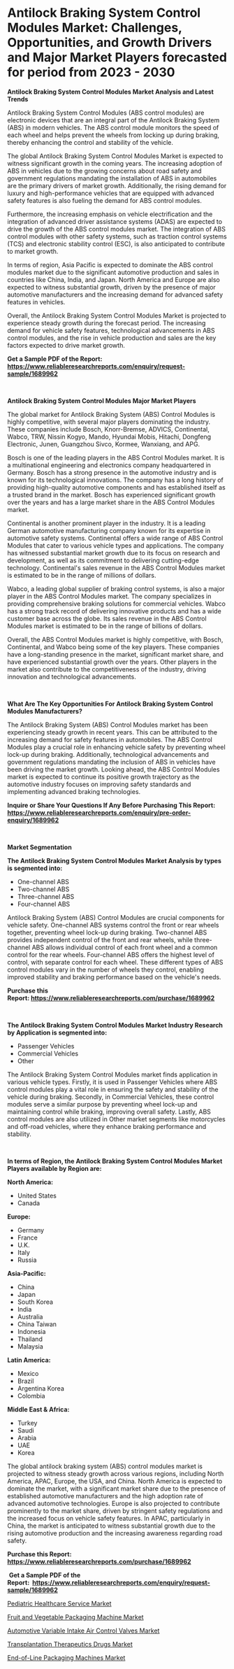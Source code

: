 <p><h1>Antilock Braking System Control Modules Market: Challenges, Opportunities, and Growth Drivers and Major Market Players forecasted for period from 2023 - 2030</h1></p><p><strong>Antilock Braking System Control Modules Market Analysis and Latest Trends</strong></p>
<p><p>Antilock Braking System Control Modules (ABS control modules) are electronic devices that are an integral part of the Antilock Braking System (ABS) in modern vehicles. The ABS control module monitors the speed of each wheel and helps prevent the wheels from locking up during braking, thereby enhancing the control and stability of the vehicle.</p><p>The global Antilock Braking System Control Modules Market is expected to witness significant growth in the coming years. The increasing adoption of ABS in vehicles due to the growing concerns about road safety and government regulations mandating the installation of ABS in automobiles are the primary drivers of market growth. Additionally, the rising demand for luxury and high-performance vehicles that are equipped with advanced safety features is also fueling the demand for ABS control modules.</p><p>Furthermore, the increasing emphasis on vehicle electrification and the integration of advanced driver assistance systems (ADAS) are expected to drive the growth of the ABS control modules market. The integration of ABS control modules with other safety systems, such as traction control systems (TCS) and electronic stability control (ESC), is also anticipated to contribute to market growth.</p><p>In terms of region, Asia Pacific is expected to dominate the ABS control modules market due to the significant automotive production and sales in countries like China, India, and Japan. North America and Europe are also expected to witness substantial growth, driven by the presence of major automotive manufacturers and the increasing demand for advanced safety features in vehicles.</p><p>Overall, the Antilock Braking System Control Modules Market is projected to experience steady growth during the forecast period. The increasing demand for vehicle safety features, technological advancements in ABS control modules, and the rise in vehicle production and sales are the key factors expected to drive market growth.</p></p>
<p><strong>Get a Sample PDF of the Report:&nbsp; <a href="https://www.reliableresearchreports.com/enquiry/request-sample/1689962">https://www.reliableresearchreports.com/enquiry/request-sample/1689962</a></strong></p>
<p>&nbsp;</p>
<p><strong>Antilock Braking System Control Modules Major Market Players</strong></p>
<p><p>The global market for Antilock Braking System (ABS) Control Modules is highly competitive, with several major players dominating the industry. These companies include Bosch, Knorr-Bremse, ADVICS, Continental, Wabco, TRW, Nissin Kogyo, Mando, Hyundai Mobis, Hitachi, Dongfeng Electronic, Junen, Guangzhou Sivco, Kormee, Wanxiang, and APG.</p><p>Bosch is one of the leading players in the ABS Control Modules market. It is a multinational engineering and electronics company headquartered in Germany. Bosch has a strong presence in the automotive industry and is known for its technological innovations. The company has a long history of providing high-quality automotive components and has established itself as a trusted brand in the market. Bosch has experienced significant growth over the years and has a large market share in the ABS Control Modules market.</p><p>Continental is another prominent player in the industry. It is a leading German automotive manufacturing company known for its expertise in automotive safety systems. Continental offers a wide range of ABS Control Modules that cater to various vehicle types and applications. The company has witnessed substantial market growth due to its focus on research and development, as well as its commitment to delivering cutting-edge technology. Continental's sales revenue in the ABS Control Modules market is estimated to be in the range of millions of dollars.</p><p>Wabco, a leading global supplier of braking control systems, is also a major player in the ABS Control Modules market. The company specializes in providing comprehensive braking solutions for commercial vehicles. Wabco has a strong track record of delivering innovative products and has a wide customer base across the globe. Its sales revenue in the ABS Control Modules market is estimated to be in the range of billions of dollars.</p><p>Overall, the ABS Control Modules market is highly competitive, with Bosch, Continental, and Wabco being some of the key players. These companies have a long-standing presence in the market, significant market share, and have experienced substantial growth over the years. Other players in the market also contribute to the competitiveness of the industry, driving innovation and technological advancements.</p></p>
<p>&nbsp;</p>
<p><strong>What Are The Key Opportunities For Antilock Braking System Control Modules Manufacturers?</strong></p>
<p><p>The Antilock Braking System (ABS) Control Modules market has been experiencing steady growth in recent years. This can be attributed to the increasing demand for safety features in automobiles. The ABS Control Modules play a crucial role in enhancing vehicle safety by preventing wheel lock-up during braking. Additionally, technological advancements and government regulations mandating the inclusion of ABS in vehicles have been driving the market growth. Looking ahead, the ABS Control Modules market is expected to continue its positive growth trajectory as the automotive industry focuses on improving safety standards and implementing advanced braking technologies.</p></p>
<p><strong>Inquire or Share Your Questions If Any Before Purchasing This Report: <a href="https://www.reliableresearchreports.com/enquiry/pre-order-enquiry/1689962">https://www.reliableresearchreports.com/enquiry/pre-order-enquiry/1689962</a></strong></p>
<p>&nbsp;</p>
<p><strong>Market Segmentation</strong></p>
<p><strong>The Antilock Braking System Control Modules Market Analysis by types is segmented into:</strong></p>
<p><ul><li>One-channel ABS</li><li>Two-channel ABS</li><li>Three-channel ABS</li><li>Four-channel ABS</li></ul></p>
<p><p>Antilock Braking System (ABS) Control Modules are crucial components for vehicle safety. One-channel ABS systems control the front or rear wheels together, preventing wheel lock-up during braking. Two-channel ABS provides independent control of the front and rear wheels, while three-channel ABS allows individual control of each front wheel and a common control for the rear wheels. Four-channel ABS offers the highest level of control, with separate control for each wheel. These different types of ABS control modules vary in the number of wheels they control, enabling improved stability and braking performance based on the vehicle's needs.</p></p>
<p><strong>Purchase this Report:&nbsp;<a href="https://www.reliableresearchreports.com/purchase/1689962">https://www.reliableresearchreports.com/purchase/1689962</a></strong></p>
<p>&nbsp;</p>
<p><strong>The Antilock Braking System Control Modules Market Industry Research by Application is segmented into:</strong></p>
<p><ul><li>Passenger Vehicles</li><li>Commercial Vehicles</li><li>Other</li></ul></p>
<p><p>The Antilock Braking System Control Modules market finds application in various vehicle types. Firstly, it is used in Passenger Vehicles where ABS control modules play a vital role in ensuring the safety and stability of the vehicle during braking. Secondly, in Commercial Vehicles, these control modules serve a similar purpose by preventing wheel lock-up and maintaining control while braking, improving overall safety. Lastly, ABS control modules are also utilized in Other market segments like motorcycles and off-road vehicles, where they enhance braking performance and stability.</p></p>
<p>&nbsp;</p>
<p><strong>In terms of Region, the Antilock Braking System Control Modules Market Players available by Region are:</strong></p>
<p>
    <p> <strong> North America: </strong>
        <ul>
            <li>United States</li>
            <li>Canada</li>
        </ul>
        </p> 
    <p> <strong> Europe: </strong>
        <ul>
            <li>Germany</li>
            <li>France</li>
            <li>U.K.</li>
            <li>Italy</li>
            <li>Russia</li>
        </ul>
        </p> 
    <p> <strong> Asia-Pacific: </strong>
        <ul>
            <li>China</li>
            <li>Japan</li>
            <li>South Korea</li>
            <li>India</li>
            <li>Australia</li>
            <li>China Taiwan</li>
            <li>Indonesia</li>
            <li>Thailand</li>
            <li>Malaysia</li>
        </ul>
        </p> 
    <p> <strong> Latin America: </strong>
        <ul>
            <li>Mexico</li>
            <li>Brazil</li>
            <li>Argentina Korea</li>
            <li>Colombia</li>
        </ul>
        </p> 
    <p> <strong> Middle East & Africa: </strong>
        <ul>
            <li>Turkey</li>
            <li>Saudi</li>
            <li>Arabia</li>
            <li>UAE</li>
            <li>Korea</li>
        </ul>
    </p>
    </p>
<p><p>The global antilock braking system (ABS) control modules market is projected to witness steady growth across various regions, including North America, APAC, Europe, the USA, and China. North America is expected to dominate the market, with a significant market share due to the presence of established automotive manufacturers and the high adoption rate of advanced automotive technologies. Europe is also projected to contribute prominently to the market share, driven by stringent safety regulations and the increased focus on vehicle safety features. In APAC, particularly in China, the market is anticipated to witness substantial growth due to the rising automotive production and the increasing awareness regarding road safety.</p></p>
<p><strong>Purchase this Report: <a href="https://www.reliableresearchreports.com/purchase/1689962">https://www.reliableresearchreports.com/purchase/1689962</a></strong></p>
<p>&nbsp;<strong>Get a Sample PDF of the Report:&nbsp;&nbsp;<a href="https://www.reliableresearchreports.com/enquiry/request-sample/1689962">https://www.reliableresearchreports.com/enquiry/request-sample/1689962</a></strong></p>
<p><strong></strong></p>
<p><p><a href="https://www.linkedin.com/pulse/pediatric-healthcare-service-market-research-report-provides-enehc/">Pediatric Healthcare Service Market</a></p><p><a href="https://medium.com/@rosm15203/fruit-and-vegetable-packaging-machine-market-trends-forecast-and-competitive-analysis-to-2030-bbc96cca5af5">Fruit and Vegetable Packaging Machine Market</a></p><p><a href="https://github.com/mabutironaldo/Market-Research-Report-List-1/blob/main/automotive-variable-intake-air-control-valves-market.md">Automotive Variable Intake Air Control Valves Market</a></p><p><a href="https://www.linkedin.com/pulse/transplantation-therapeutics-drugs-market-size-share-amp-6mmjf/">Transplantation Therapeutics Drugs Market</a></p><p><a href="https://medium.com/@maryg156987/end-of-line-packaging-machines-market-share-evolution-and-market-growth-trends-2023-2030-9ab79a9c840b">End-of-Line Packaging Machines Market</a></p></p>